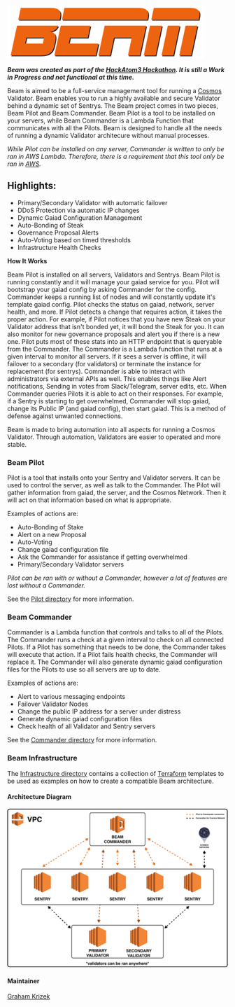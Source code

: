 ![beam-logo.png](files/beam-logo.png)

**_Beam was created as part of the [HackAtom3 Hackathon](https://blog.cosmos.network/announcement-hackatom3-is-live-83c3492a45e5). It is still a Work in Progress and not functional at this time._**

Beam is aimed to be a full-service management tool for running a [Cosmos](https://cosmos.network) Validator. Beam enables you to run a highly available and secure Validator behind a dynamic set of Sentrys. The Beam project comes in two pieces, Beam Pilot and Beam Commander. Beam Pilot is a tool to be installed on your servers, while Beam Commander is a Lambda Function that communicates with all the Pilots. Beam is designed to handle all the needs of running a dynamic Validator architecure without manual processes.

_While Pilot can be installed on any server, Commander is written to only be ran in AWS Lambda. Therefore, there is a requirement that this tool only be ran in [AWS](https://aws.amazon.com)._

## Highlights:

- Primary/Secondary Validator with automatic failover
- DDoS Protection via automatic IP changes
- Dynamic Gaiad Configuration Management
- Auto-Bonding of Steak
- Governance Proposal Alerts
- Auto-Voting based on timed thresholds
- Infrastructure Health Checks

**How It Works**

Beam Pilot is installed on all servers, Validators and Sentrys. Beam Pilot is running constantly and it will manage your gaiad service for you. Pilot will bootstrap your gaiad config by asking Commander for the config. Commander keeps a running list of nodes and will constantly update it's template gaiad config. Pilot checks the status on gaiad, network, server health, and more. If Pilot detects a change that requires action, it takes the proper action. For example, if Pilot notices that you have new Steak on your Validator address that isn't bonded yet, it will bond the Steak for you. It can also monitor for new governance proposals and alert you if there is a new one. Pilot puts most of these stats into an HTTP endpoint that is queryable from the Commander. The Commander is a Lambda function that runs at a given interval to monitor all servers. If it sees a server is offline, it will failover to a secondary (for validators) or terminate the instance for replacement (for sentrys). Commander is able to interact with administrators via external APIs as well. This enables things like Alert notifications, Sending in votes from Slack/Telegram, server edits, etc. When Commander queries Pilots it is able to act on their responses. For example, if a Sentry is starting to get overwhelmed, Commander will stop gaiad, change its Public IP (and gaiad config), then start gaiad. This is a method of defense against unwanted connections.

Beam is made to bring automation into all aspects for running a Cosmos Validator. Through automation, Validators are easier to operated and more stable.

### Beam Pilot

Pilot is a tool that installs onto your Sentry and Validator servers. It can be used to control the server, as well as talk to the Commander. The Pilot will gather information from gaiad, the server, and the Cosmos Network. Then it will act on that information based on what is appropriate. 

Examples of actions are:

- Auto-Bonding of Stake
- Alert on a new Proposal
- Auto-Voting
- Change gaiad configuration file
- Ask the Commander for assistance if getting overwhelmed
- Primary/Secondary Validator servers

_Pilot can be ran with or without a Commander, however a lot of features are lost without a Commander._

See the [Pilot directory](./pilot) for more information.


### Beam Commander

Commander is a Lambda function that controls and talks to all of the Pilots. The Commander runs a check at a given interval to check on all connected Pilots. If a Pilot has something that needs to be done, the Commander takes will execute that action. If a Pilot fails health checks, the Commander will replace it. The Commander will also generate dynamic gaiad configuration files for the Pilots to use so all servers are up to date.

Examples of actions are:

- Alert to various messaging endpoints
- Failover Validator Nodes
- Change the public IP address for a server under distress
- Generate dynamic gaiad configuration files
- Check health of all Validator and Sentry servers

See the [Commander directory](./commander) for more information.


### Beam Infrastructure

The [Infrastructure directory](./infrastructure) contains a collection of [Terraform](https://terraform.io) templates to be used as examples on how to create a compatible Beam architecture.


#### Architecture Diagram

![beam-arch.png](files/beam-arch.png)


#### Maintainer

[Graham Krizek](https://github.com/gkrizek)

